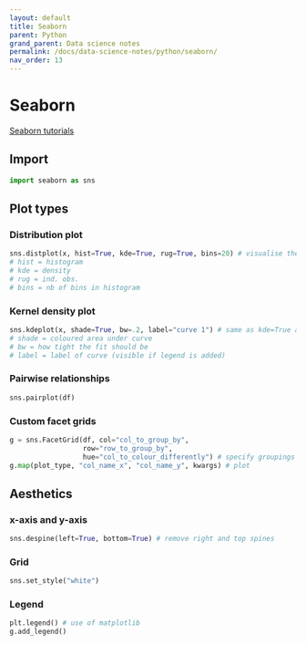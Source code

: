 ```yaml
---
layout: default
title: Seaborn
parent: Python
grand_parent: Data science notes
permalink: /docs/data-science-notes/python/seaborn/
nav_order: 13
---
```


# Seaborn

[Seaborn tutorials](https://seaborn.pydata.org/tutorial)

## Import

```python
import seaborn as sns
```

## Plot types

### Distribution plot

```python
sns.distplot(x, hist=True, kde=True, rug=True, bins=20) # visualise the distribution
# hist = histogram
# kde = density
# rug = ind. obs.
# bins = nb of bins in histogram
```

### Kernel density plot

```python
sns.kdeplot(x, shade=True, bw=.2, label="curve 1") # same as kde=True above but easier access to options when only interested in density 
# shade = coloured area under curve
# bw = how tight the fit should be
# label = label of curve (visible if legend is added)
```

### Pairwise relationships

```python
sns.pairplot(df)
```

### Custom facet grids

```python
g = sns.FacetGrid(df, col="col_to_group_by",
                  row="row_to_group_by",
                  hue="col_to_colour_differently") # specify groupings
g.map(plot_type, "col_name_x", "col_name_y", kwargs) # plot
```

## Aesthetics

### x-axis and y-axis

```python
sns.despine(left=True, bottom=True) # remove right and top spines
```

### Grid

```python
sns.set_style("white")
```

### Legend

```python
plt.legend() # use of matplotlib
g.add_legend()
```

